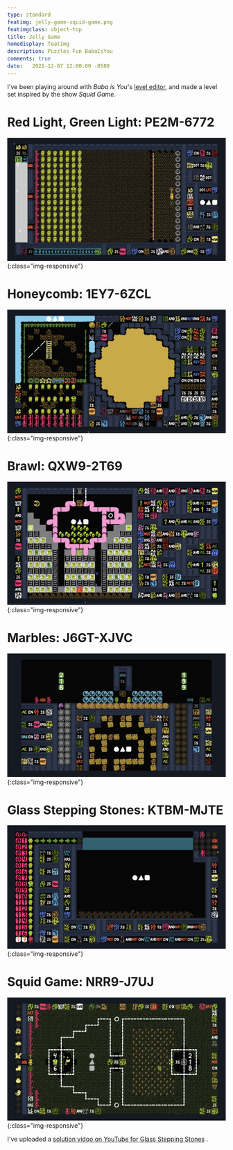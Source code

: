 ```yaml
---
type: standard
featimg: jelly-game-squid-game.png
featimgclass: object-top
title: Jelly Game
homedisplay: featimg
description: Puzzles Fun BabaIsYou
comments: true
date:   2021-12-07 12:00:00 -0500
---
```

I've been playing around with *Baba is You*'s [level editor](https://hempuli.itch.io/baba-is-you-level-editor-beta), and made a level set inspired by the show *Squid Game*.

# Red Light, Green Light: PE2M-6772
![Red Light, Green Light](/img/jelly-game-red-light-green-light.png){:class="img-responsive"}

# Honeycomb: 1EY7-6ZCL
 ![Honeycomb](/img/jelly-game-honeycomb.png){:class="img-responsive"}

# Brawl: QXW9-2T69
![Brawl](/img/jelly-game-brawl.png){:class="img-responsive"}

# Marbles: J6GT-XJVC
![Marbles](/img/jelly-game-marbles.png){:class="img-responsive"}

# Glass Stepping Stones: KTBM-MJTE
![Glass Stepping Stones](/img/jelly-game-glass-stepping-stones.png){:class="img-responsive"}

# Squid Game: NRR9-J7UJ
![Squid Game](/img/jelly-game-squid-game.png){:class="img-responsive"}

I've uploaded a [solution vidoo on YouTube for Glass Stepping Stones](https://www.youtube.com/watch?v=ECBTN9VKpiU) .
